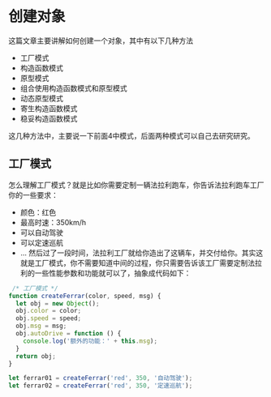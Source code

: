 # 创建对象

这篇文章主要讲解如何创建一个对象，其中有以下几种方法

* 工厂模式
* 构造函数模式
* 原型模式
* 组合使用构造函数模式和原型模式
* 动态原型模式
* 寄生构造函数模式
* 稳妥构造函数模式

这几种方法中，主要说一下前面4中模式，后面两种模式可以自己去研究研究。

## 工厂模式
怎么理解工厂模式？就是比如你需要定制一辆法拉利跑车，你告诉法拉利跑车工厂你的一些要求：
 * 颜色：红色
 * 最高时速：350km/h
 * 可以自动驾驶
 * 可以定速巡航
 * ...
 然后过了一段时间，法拉利工厂就给你造出了这辆车，并交付给你。其实这就是工厂模式，你不需要知道中间的过程，你只需要告诉该工厂需要定制法拉利的一些性能参数和功能就可以了，抽象成代码如下：

``` javascript
 /* 工厂模式 */
function createFerrar(color, speed, msg) {
  let obj = new Object();
  obj.color = color;
  obj.speed = speed;
  obj.msg = msg;
  obj.autoDrive = function () {
    console.log('额外的功能：' + this.msg);
  }
  return obj;
}

let ferrar01 = createFerrar('red', 350, '自动驾驶');
let ferrar02 = createFerrar('red', 350, '定速巡航');

```